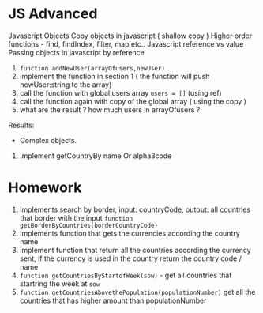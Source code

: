 # JS Advanced

Javascript Objects
Copy objects in javascript ( shallow copy )
Higher order functions - find, findIndex, filter, map etc..
Javascript reference vs value
Passing objects in javascript by reference

1. `function addNewUser(arrayOfusers,newUser)`
2. implement the function in section 1 ( the function will push newUser:string to the array)
3. call the function with global users array `users = []` (using ref)
4. call the function again with copy of the global array ( using the copy )
5. what are the result ? how much users in arrayOfusers ?

Results:

<!-- users
(2) ['maiCohen-PC', 'Rafi-G']
userCopy
(3) ['maiCohen-PC', 'Rafi-G', 'Noy-B'] -->

- Complex objects.

1. Implement getCountryBy name Or alpha3code

# Homework

1. implements search by border, input: countryCode, output: all countries that border with the input `function getBorderByCountries(borderCountryCode)`
2. implements function that gets the currencies according the country name
3. implement function that return all the countries according the currency sent, if the currency is used in the country return the country code / name
4. `function getCountriesByStartofWeek(sow)` - get all countries that startring the week at `sow`
5. `function getCountriesAbovethePopulation(populationNumber)` get all the countries that has higher amount than populationNumber
